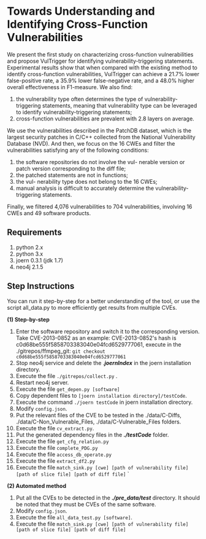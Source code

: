 # Towards Understanding and Identifying Cross-Function Vulnerabilities #
We present the first study on characterizing cross-function vulnerabilities and propose VulTrigger for identifying vulnerability-triggering statements. Experimental results show that when compared with the existing method to identify cross-function vulnerabilities, VulTrigger can achieve a 21.7% lower false-positive rate, a 35.9% lower false-negative rate, and a 48.0% higher overall effectiveness in F1-measure. We also find: 
1. the vulnerability type often determines the type of vulnerability-triggering statements, meaning that vulnerability type can be leveraged to identify vulnerability-triggering statements;
2. cross-function vulnerabilities are prevalent with 2.8 layers on average.

We use the vulnerabilities described in the PatchDB dataset, which is the largest security patches in C/C++ collected from the National Vulnerability Database (NVD). And then, we focus on the 16 CWEs and filter the vulnerabilities satisfying any of the following conditions: 
1. the software repositories do not involve the vul- nerable version or patch version corresponding to the diff file;
2. the patched statements are not in functions;
3. the vul- nerability type does not belong to the 16 CWEs;
4. manual analysis is difficult to accurately determine the vulnerability- triggering statements.

Finally, we filtered 4,076 vulnerabilities to 704 vulnerabilities, involving 16 CWEs and 49 software products.

##  Requirements ##
1. python 2.x
2. python 3.x
3. joern 0.3.1 (jdk 1.7)
4. neo4j 2.1.5

## Step Instructions ##
You can run it step-by-step for a better understanding of the tool, or use the script all_data.py to more efficiently get results from multiple CVEs.

**(1) Step-by-step**
1. Enter the software repository and switch it to the corresponding version.
	Take CVE-2013-0852 as an example:
	CVE-2013-0852's hash is c0d68be555f5858703383040e04fcd6529777061, execute in the ./gitrepos/ffmpeg_git:
	`git checkout c0d68be555f5858703383040e04fcd6529777061`
2. Stop neo4j service and delete the .***joernIndex*** in the joern installation directory.
3. Execute the file `./gitrepos/collect.py` .
4. Restart neo4j server.
5. Execute the file `get_depen.py [software]`
6. Copy dependent files to `[joern installation directory]/testCode`.
7. Execute the command `./joern testCode` in joern installation directory.
8. Modify `config.json`.
9. Put the relevant files of the CVE to be tested in the ./data/C-Diffs, ./data/C-Non_Vulnerable_Files, ./data/C-Vulnerable_Files folders.
10. Execute the file `cv_extract.py`. 
11. Put the generated dependency files in the ***./testCode*** folder.
12. Execute the file `get_cfg_relation.py`
13. Execute the file `complete_PDG.py`
14. Execute the file `access_db_operate.py`
15. Execute the file `extract_df2.py`
16. Execute the file `match_sink.py [cwe] [path of vulnerability file] [path of slice file] [path of diff file]` `

**(2) Automated method**
1. Put all the CVEs to be detected in the ***./pre_data/test*** directory. It should be noted that they must be CVEs of the same software.
2. Modify `config.json`.
3. Execute the file `all_data_test.py [software]`. 
4. Execute the file `match_sink.py [cwe] [path of vulnerability file] [path of slice file] [path of diff file]` 